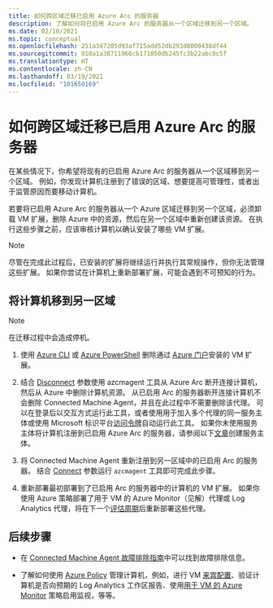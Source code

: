 ```yaml
---
title: 如何跨区域迁移已启用 Azure Arc 的服务器
description: 了解如何将已启用 Azure Arc 的服务器从一个区域迁移到另一个区域。
ms.date: 02/10/2021
ms.topic: conceptual
ms.openlocfilehash: 251a347205d93af715add52db293d8000438df44
ms.sourcegitcommit: 910a1a38711966cb171050db245fc3b22abc8c5f
ms.translationtype: HT
ms.contentlocale: zh-CN
ms.lasthandoff: 03/19/2021
ms.locfileid: "101650169"
---
```

# <a name="how-to-migrate-azure-arc-enabled-servers-across-regions"></a>如何跨区域迁移已启用 Azure Arc 的服务器

在某些情况下，你希望将现有的已启用 Azure Arc 的服务器从一个区域移到另一个区域。 例如，你发现计算机注册到了错误的区域、想要提高可管理性，或者出于监管原因而要移动计算机。

若要将已启用 Azure Arc 的服务器从一个 Azure 区域迁移到另一个区域，必须卸载 VM 扩展，删除 Azure 中的资源，然后在另一个区域中重新创建该资源。 在执行这些步骤之前，应该审核计算机以确认安装了哪些 VM 扩展。

> [!NOTE]
> 尽管在完成此过程后，已安装的扩展将继续运行并执行其常规操作，但你无法管理这些扩展。 如果你尝试在计算机上重新部署扩展，可能会遇到不可预知的行为。

## <a name="move-machine-to-other-region"></a>将计算机移到另一区域

> [!NOTE]
> 在迁移过程中会造成停机。

1. 使用 [Azure CLI](manage-vm-extensions-cli.md#remove-an-installed-extension) 或 [Azure PowerShell](manage-vm-extensions-powershell.md#remove-an-installed-extension) 删除通过 [Azure 门户](manage-vm-extensions-portal.md#uninstall-extension)安装的 VM 扩展。

2. 结合 [Disconnect](manage-agent.md#disconnect) 参数使用 azcmagent 工具从 Azure Arc 断开连接计算机，然后从 Azure 中删除计算机资源。 从已启用 Arc 的服务器断开连接计算机不会删除 Connected Machine Agent，并且在此过程中不需要删除该代理。 可以在登录后以交互方式运行此工具，或者使用用于加入多个代理的同一服务主体或使用 Microsoft 标识平台[访问令牌](../../active-directory/develop/access-tokens.md)自动运行此工具。 如果你未使用服务主体将计算机注册到已启用 Azure Arc 的服务器，请参阅以下[文章](onboard-service-principal.md#create-a-service-principal-for-onboarding-at-scale)创建服务主体。

3. 将 Connected Machine Agent 重新注册到另一区域中的已启用 Arc 的服务器。 结合 [Connect](manage-agent.md#connect) 参数运行 `azcmagent` 工具即可完成此步骤。

4. 重新部署最初部署到了已启用 Arc 的服务器中的计算机的 VM 扩展。 如果你使用 Azure 策略部署了用于 VM 的 Azure Monitor（见解）代理或 Log Analytics 代理，将在下一个[评估周期](../../governance/policy/how-to/get-compliance-data.md#evaluation-triggers)后重新部署这些代理。

## <a name="next-steps"></a>后续步骤

* 在 [Connected Machine Agent 故障排除指南](troubleshoot-agent-onboard.md)中可以找到故障排除信息。

* 了解如何使用 [Azure Policy](../../governance/policy/overview.md) 管理计算机，例如，进行 VM [来宾配置](../../governance/policy/concepts/guest-configuration.md)、验证计算机是否向预期的 Log Analytics 工作区报告、使用[用于 VM 的 Azure Monitor](../../azure-monitor/vm/vminsights-enable-policy.md) 策略启用监视，等等。